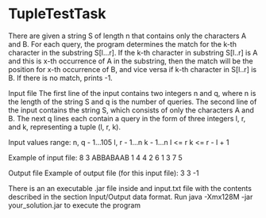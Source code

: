 # TupleTestTask

There are given a string S of length n that contains only the characters A and B. For each query, the program determines the match for the k-th character in the substring S[l…r].
If the k-th character in substring S[l..r] is A and this is x-th occurrence of A in the substring, then the match will be the position for x-th occurrence of B, and vice versa if k-th character in S[l..r] is B.
If there is no match, prints -1.

Input file
The first line of the input contains two integers n and q, where n is the length of the string S and q is the number of queries.
The second line of the input contains the string S, which consists of only the characters A and B.
The next q lines each contain a query in the form of three integers l, r, and k, representing a tuple (l, r, k).

Input values range:
n, q - 1...105
l, r - 1...n
k - 1...n
l <= r
k <= r - l + 1

Example of input file:
8 3
ABBABAAB
1 4 4
2 6 1
3 7 5

Output file
Example of output file (for this input file):
3
3
-1

There is an an executable .jar file inside and input.txt file with the contents described in the section Input/Output data format.
Run java -Xmx128M -jar your_solution.jar to execute the program


